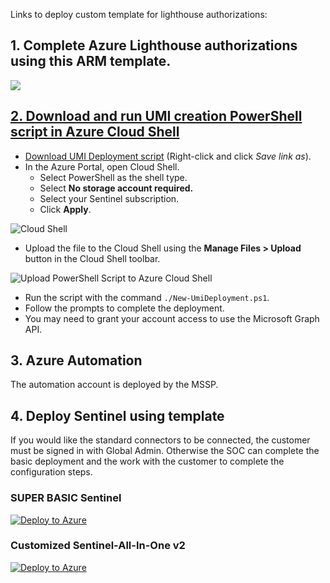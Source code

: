 Links to deploy custom template for lighthouse authorizations:

## 1. Complete Azure Lighthouse authorizations using this ARM template.

  <a href="https://portal.azure.com/#create/Microsoft.Template/uri/https%3A%2F%2Fraw.githubusercontent.com%2Fjpanderson91%2Flighthouse%2Frefs%2Fheads%2Fmain%2Flighthouseauthorizations.json/createUIDefinitionUri/https%3A%2F%2Fraw.githubusercontent.com%2Fjpanderson91%2Flighthouse%2Frefs%2Fheads%2Fmain%2Flighthouseauthorizationsui.json" target="_blank"><img src="https://aka.ms/deploytoazurebutton"/>

## 2. Download and run UMI creation PowerShell script in Azure Cloud Shell

  - Download [UMI Deployment script](New-UmiDeployment.ps1) (Right-click and click *Save link as*).
  - In the Azure Portal, open Cloud Shell.
    - Select PowerShell as the shell type.
    - Select **No storage account required.**
    - Select your Sentinel subscription.
    - Click **Apply**.

  ![Cloud Shell](./images/cloudshell.png)

  - Upload the file to the Cloud Shell using the **Manage Files > Upload** button in the Cloud Shell toolbar.

  ![Upload PowerShell Script to Azure Cloud Shell](./images/upload-script-cloudshell.png)

  - Run the script with the command `./New-UmiDeployment.ps1`.
  - Follow the prompts to complete the deployment.
  - You may need to grant your account access to use the Microsoft Graph API.

## 3. Azure Automation

The automation account is deployed by the MSSP.

## 4. Deploy Sentinel using template

If you would like the standard connectors to be connected, the customer must be signed in with Global Admin. Otherwise the SOC can complete the basic deployment and the work with the customer to complete the configuration steps.

### SUPER BASIC Sentinel

[![Deploy to Azure](https://aka.ms/deploytoazurebutton)](https://portal.azure.com/#create/Microsoft.Template/uri/https%3A%2F%2Fraw.githubusercontent.com%2Fjpanderson91%2Flighthouse%2Frefs%2Fheads%2Fmain%2Fdeploysentinel.json)


### Customized Sentinel-All-In-One v2

[![Deploy to Azure](https://aka.ms/deploytoazurebutton)](https://portal.azure.com/#create/Microsoft.Template/uri/https%3A%2F%2Fraw.githubusercontent.com%2Fjoelst%2FAzLighthouse%2Fmain%2FDeploy-Sentinel%2Fazuredeploy.json/createUIDefinitionUri/https%3A%2F%2Fraw.githubusercontent.com%2Fjoelst%2FAzLighthouse%2Fmain%2FDeploy-Sentinel%2FcreateUiDefinition.json)
